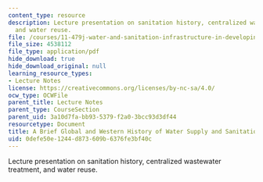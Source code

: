 ```yaml
---
content_type: resource
description: Lecture presentation on sanitation history, centralized wastewater treatment,
  and water reuse.
file: /courses/11-479j-water-and-sanitation-infrastructure-in-developing-countries-spring-2007/0defe50e1244d873609b6376fe3bf40c_lect10.pdf
file_size: 4538112
file_type: application/pdf
hide_download: true
hide_download_original: null
learning_resource_types:
- Lecture Notes
license: https://creativecommons.org/licenses/by-nc-sa/4.0/
ocw_type: OCWFile
parent_title: Lecture Notes
parent_type: CourseSection
parent_uid: 3a10d7fa-bb93-5379-f2a0-3bcc93d3df44
resourcetype: Document
title: A Brief Global and Western History of Water Supply and Sanitation
uid: 0defe50e-1244-d873-609b-6376fe3bf40c
---
```

Lecture presentation on sanitation history, centralized wastewater treatment, and water reuse.